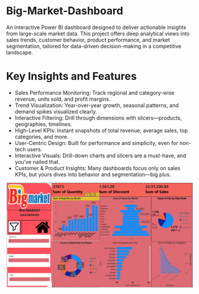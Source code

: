 # Big-Market-Dashboard
An interactive Power BI dashboard designed to deliver actionable insights from large-scale market data. This project offers deep analytical views into sales trends, customer behavior, product performance, and market segmentation, tailored for data-driven decision-making in a competitive landscape.
# Key Insights and Features
- Sales Performance Monitoring: Track regional and category-wise revenue, units sold, and profit margins.
- Trend Visualization: Year-over-year growth, seasonal patterns, and demand spikes visualized clearly.
- Interactive Filtering: Drill through dimensions with slicers—products, geographies, timelines.
- High-Level KPIs: Instant snapshots of total revenue, average sales, top categories, and more.
- User-Centric Design: Built for performance and simplicity, even for non-tech users.
- Interactive Visuals: Drill-down charts and slicers are a must-have, and you’ve nailed that.
- Customer & Product Insights: Many dashboards focus only on sales KPIs, but yours dives into behavior and segmentation—big plus.
<img align="right" alt="dashboard"  src="https://github.com/VimalMehta-ui/Big-Market-Dashboard/blob/main/Screenshot%202025-06-26%20013858.png?raw=true">
